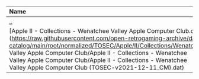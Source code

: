 |Name|Size|
|:---|---:|
|[..](../index.html)|DIR|
|[Apple II - Collections - Wenatchee Valley Apple Computer Club.dat](https://raw.githubusercontent.com/open-retrogaming-archive/dat-catalog/main/root/normalized/TOSEC/Apple/II/Collections/Wenatchee Valley Apple Computer Club/Apple II - Collections - Wenatchee Valley Apple Computer Club/Apple II - Collections - Wenatchee Valley Apple Computer Club (TOSEC-v2021-12-11_CM).dat)|961|

